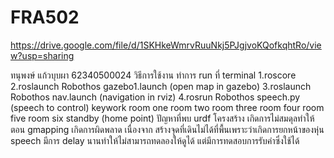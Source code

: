 # FRA502
https://drive.google.com/file/d/1SKHkeWmrvRuuNkj5PJgjvoKQofkqhtRo/view?usp=sharing

ทนุพงษ์ แก้วบุบผา 62340500024
วิธีการใช้งาน ทำการ run ที่ terminal 
1.roscore 
2.roslaunch Robothos gazebo1.launch (open map in gazebo)
3.roslaunch Robothos nav.launch (navigation in rviz)
4.rosrun Robothos speech.py (speech to control)
  keywork room one 
          room two
          room three
          room four
          room five 
          room six
          standby (home point)
ปัญหาที่พบ
urdf โครงสร้าง เกิดการไม่สมดุลทำให้ตอน gmapping เกิดการผิดพลาด เนื่องจาก
สร้างจุดที่เดินไม่ได้ที่พื้นเพราะว่าเกิดการยกหน้าของหุ่น
speech มีการ delay นานทำให้ไม่สามารถทดลองให้ดูได้
แต่มีการทดสอบการรับคำซึ่งใช้ได้

